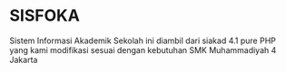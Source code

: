 # SISFOKA
Sistem Informasi Akademik Sekolah ini diambil dari siakad 4.1 pure PHP yang kami modifikasi sesuai dengan kebutuhan SMK Muhammadiyah 4 Jakarta
